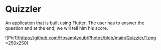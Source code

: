 # Quizzler
An application that is built using Flutter.
The user has to answer the question and at the end, we will tell him his score.

![Pic1](https://github.com/HosamAyoub/Photos/blob/main/Quizzler/1.png =250x250)